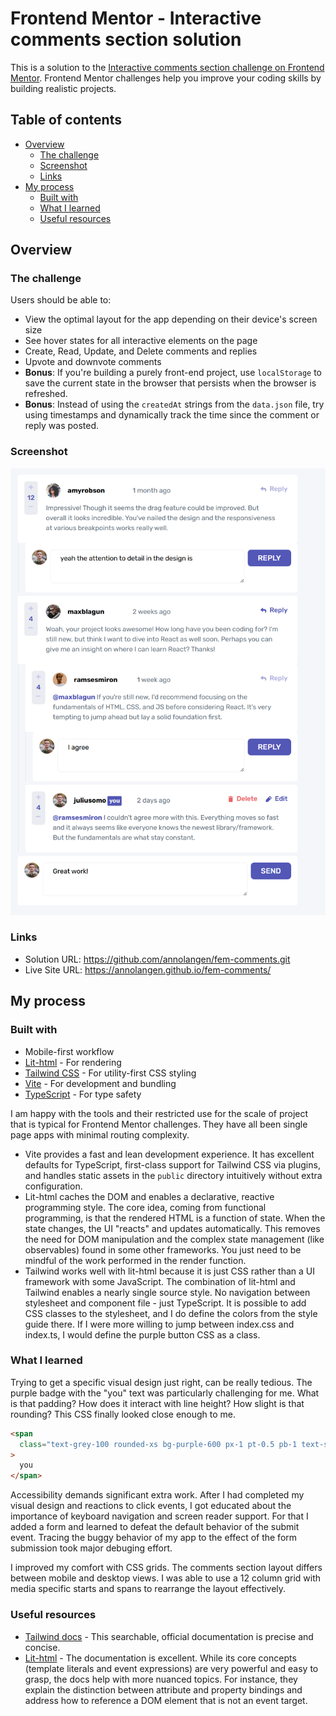 # Frontend Mentor - Interactive comments section solution

This is a solution to the [Interactive comments section challenge on Frontend Mentor](https://www.frontendmentor.io/challenges/interactive-comments-section-iG1RugEG9). Frontend Mentor challenges help you improve your coding skills by building realistic projects.

## Table of contents

- [Overview](#overview)
  - [The challenge](#the-challenge)
  - [Screenshot](#screenshot)
  - [Links](#links)
- [My process](#my-process)
  - [Built with](#built-with)
  - [What I learned](#what-i-learned)
  - [Useful resources](#useful-resources)

## Overview

### The challenge

Users should be able to:

- View the optimal layout for the app depending on their device's screen size
- See hover states for all interactive elements on the page
- Create, Read, Update, and Delete comments and replies
- Upvote and downvote comments
- **Bonus**: If you're building a purely front-end project, use `localStorage` to save the current state in the browser that persists when the browser is refreshed.
- **Bonus**: Instead of using the `createdAt` strings from the `data.json` file, try using timestamps and dynamically track the time since the comment or reply was posted.

### Screenshot

![](./screenshot.png)

### Links

- Solution URL: https://github.com/annolangen/fem-comments.git
- Live Site URL: https://annolangen.github.io/fem-comments/

## My process

### Built with

- Mobile-first workflow
- [Lit-html](https://lit.dev/docs/libraries/standalone-templates/) - For rendering
- [Tailwind CSS](https://tailwindcss.com/) - For utility-first CSS styling
- [Vite](https://vitejs.dev/) - For development and bundling
- [TypeScript](https://www.typescriptlang.org/) - For type safety

I am happy with the tools and their restricted use for the scale of project that is typical for Frontend Mentor challenges. They have all been single page apps with minimal routing complexity.

- Vite provides a fast and lean development experience. It has excellent defaults for TypeScript, first-class support for Tailwind CSS via plugins, and handles static assets in the `public` directory intuitively without extra configuration.
- Lit-html caches the DOM and enables a declarative, reactive programming style. The core idea, coming from functional programming, is that the rendered HTML is a function of state. When the state changes, the UI "reacts" and updates automatically. This removes the need for DOM manipulation and the complex state management (like observables) found in some other frameworks. You just need to be mindful of the work performed in the render function.
- Tailwind works well with lit-html because it is just CSS rather than a UI framework with some JavaScript. The combination of lit-html and Tailwind enables a nearly single source style. No navigation between stylesheet and component file - just TypeScript. It is possible to add CSS classes to the stylesheet, and I do define the colors from the style guide there. If I were more willing to jump between index.css and index.ts, I would define the purple button CSS as a class.

### What I learned

Trying to get a specific visual design just right, can be really tedious. The purple badge with the "you" text was particularly challenging for me. What is that padding? How does it interact with line height? How slight is that rounding? This CSS finally looked close enough to me.

```html
<span
  class="text-grey-100 rounded-xs bg-purple-600 px-1 pt-0.5 pb-1 text-sm leading-none font-bold"
>
  you
</span>
```

Accessibility demands significant extra work. After I had completed my visual design and reactions to click events, I got educated about the importance of keyboard navigation and screen reader support. For that I added a form and learned to defeat the default behavior of the submit event. Tracing the buggy behavior of my app to the effect of the form submission took major debuging effort.

I improved my comfort with CSS grids. The comments section layout differs between mobile and desktop views. I was able to use a 12 column grid with media specific starts and spans to rearrange the layout effectively.

### Useful resources

- [Tailwind docs](https://tailwindcss.com/docs/flex) - This searchable, official documentation is precise and concise.
- [Lit-html](https://lit.dev/docs/templates/expressions) - The documentation is excellent. While its core concepts (template literals and event expressions) are very powerful and easy to grasp, the docs help with more nuanced topics. For instance, they explain the distinction between attribute and property bindings and address how to reference a DOM element that is not an event target.
